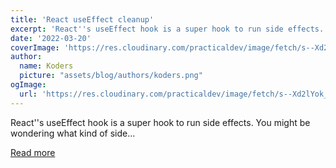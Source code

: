 ```yaml
---
title: 'React useEffect cleanup'
excerpt: 'React''s useEffect hook is a super hook to run side effects. You might be wondering what kind of side...'
date: '2022-03-20'
coverImage: 'https://res.cloudinary.com/practicaldev/image/fetch/s--Xd2lYok_--/c_imagga_scale,f_auto,fl_progressive,h_420,q_auto,w_1000/https://dev-to-uploads.s3.amazonaws.com/uploads/articles/gzzdvv6qphymxxz912ei.jpg'
author:
  name: Koders
  picture: "assets/blog/authors/koders.png"
ogImage:
  url: 'https://res.cloudinary.com/practicaldev/image/fetch/s--Xd2lYok_--/c_imagga_scale,f_auto,fl_progressive,h_420,q_auto,w_1000/https://dev-to-uploads.s3.amazonaws.com/uploads/articles/gzzdvv6qphymxxz912ei.jpg'
---
```


React''s useEffect hook is a super hook to run side effects. You might be wondering what kind of side...

[Read more](https://dev.to/dailydevtips1/react-useeffect-cleanup-4ha8)
